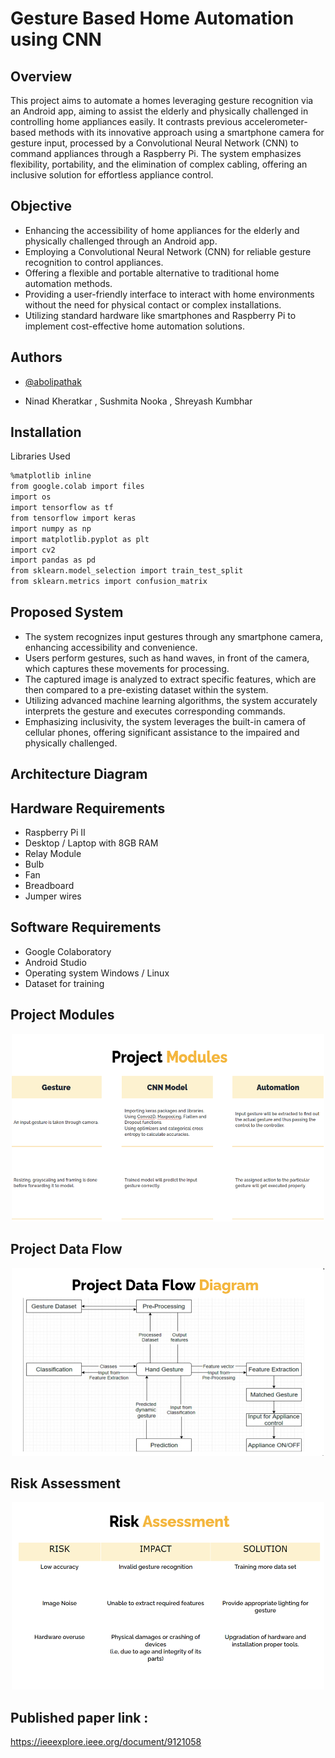 
# Gesture Based Home Automation using CNN

## Overview

This project aims to automate a homes leveraging gesture recognition via an Android app, aiming to assist the elderly and physically challenged in controlling home appliances easily. It contrasts previous accelerometer-based methods with its innovative approach using a smartphone camera for gesture input, processed by a Convolutional Neural Network (CNN) to command appliances through a Raspberry Pi. The system emphasizes flexibility, portability, and the elimination of complex cabling, offering an inclusive solution for effortless appliance control.

## Objective

- Enhancing the accessibility of home appliances for the elderly and physically challenged through an Android app.
- Employing a Convolutional Neural Network (CNN) for reliable gesture recognition to control appliances.
- Offering a flexible and portable alternative to traditional home automation methods.
- Providing a user-friendly interface to interact with home environments without the need for physical contact or complex installations.
- Utilizing standard hardware like smartphones and Raspberry Pi to implement cost-effective home automation solutions.

## Authors

- [@abolipathak](https://github.com/abolipathak)

- Ninad Kheratkar , Sushmita Nooka , Shreyash Kumbhar

## Installation

</p>

Libraries Used

```bash
%matplotlib inline
from google.colab import files
import os
import tensorflow as tf
from tensorflow import keras
import numpy as np
import matplotlib.pyplot as plt
import cv2
import pandas as pd
from sklearn.model_selection import train_test_split 
from sklearn.metrics import confusion_matrix
```
 
## Proposed System 

- The system recognizes input gestures through any smartphone camera, enhancing accessibility and convenience.
- Users perform gestures, such as hand waves, in front of the camera, which captures these movements for processing.
- The captured image is analyzed to extract specific features, which are then compared to a pre-existing dataset within the system.
- Utilizing advanced machine learning algorithms, the system accurately interprets the gesture and executes corresponding commands.
- Emphasizing inclusivity, the system leverages the built-in camera of cellular phones, offering significant assistance to the impaired and physically challenged.

## Architecture Diagram


## Hardware Requirements

- Raspberry Pi II
- Desktop / Laptop with 8GB RAM
- Relay Module
- Bulb
- Fan
- Breadboard
- Jumper wires

## Software Requirements 

- Google Colaboratory
- Android Studio
- Operating system Windows / Linux
- Dataset for training

## Project Modules 

<p align="center">
  <img width="500" height="300" src="Images/project modules.png">
</p>


## Project Data Flow

<p align="center">
  <img width="500" height="300" src="Images/Project data flow.png">
</p>

## Risk Assessment

<p align="center">
  <img width="500" height="300" src="Images/Risk Assessment.png">
</p>

## Published paper link :

https://ieeexplore.ieee.org/document/9121058
